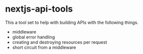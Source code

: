 # nextjs-api-tools

This a tool set to help with building APIs with the following things.
- middleware
- global error handling
- creating and destroying resources per request
- short circuit from a middleware
